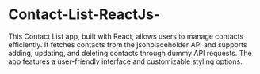 # Contact-List-ReactJs-
This Contact List app, built with React, allows users to manage contacts efficiently. It fetches contacts from the jsonplaceholder API and supports adding, updating, and deleting contacts through dummy API requests. The app features a user-friendly interface and customizable styling options.
